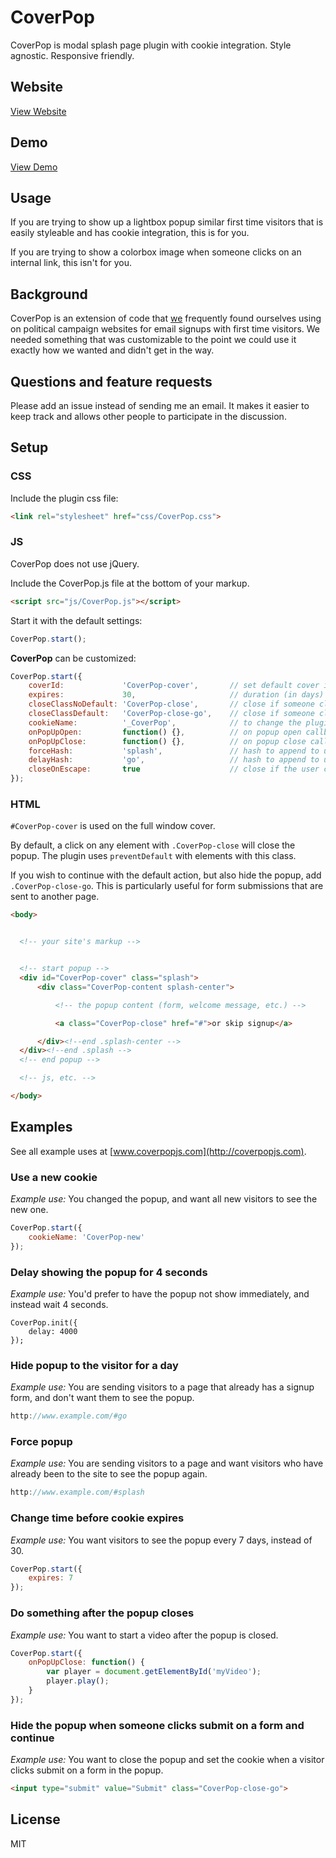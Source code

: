 # CoverPop

CoverPop is modal splash page plugin with cookie integration. Style agnostic. Responsive friendly.

## Website

[View Website](http://coverpopjs.com)

## Demo

[View Demo](http://tylerpearson.github.io/CoverPop/)

## Usage

If you are trying to show up a lightbox popup similar first time visitors that is easily styleable and has cookie integration, this is for you.

If you are trying to show a colorbox image when someone clicks on an internal link, this isn't for you.

## Background

CoverPop is an extension of code that [we](http://newmediacampaigns.com "New Media Campaigns") frequently found ourselves using on political campaign websites for email signups with first time visitors. We needed something that was customizable to the point we could use it exactly how we wanted and didn't get in the way.

## Questions and feature requests

Please add an issue instead of sending me an email. It makes it easier to keep track and allows other people to participate in the discussion.

## Setup

### CSS

Include the plugin css file:

```html
<link rel="stylesheet" href="css/CoverPop.css">
```

### JS

CoverPop does not use jQuery.

Include the CoverPop.js file at the bottom of your markup.

```html
<script src="js/CoverPop.js"></script>
```

Start it with the default settings:

```javascript
CoverPop.start();
```

**CoverPop** can be customized:

```javascript
CoverPop.start({
    coverId:             'CoverPop-cover',       // set default cover id
    expires:             30,                     // duration (in days) before it pops up again
    closeClassNoDefault: 'CoverPop-close',       // close if someone clicks an element with this class and prevent default action
    closeClassDefault:   'CoverPop-close-go',    // close if someone clicks an element with this class and continue default action
    cookieName:          '_CoverPop',            // to change the plugin cookie name
    onPopUpOpen:         function() {},          // on popup open callback function
    onPopUpClose:        function() {},          // on popup close callback function
    forceHash:           'splash',               // hash to append to url to force display of popup (e.g. http://yourdomain.com/#splash)
    delayHash:           'go',                   // hash to append to url to delay popup for 1 day (e.g. http://yourdomain.com/#go)
    closeOnEscape:       true                    // close if the user clicks escape
});
```

### HTML

`#CoverPop-cover` is used on the full window cover.

By default, a click on any element with `.CoverPop-close` will close the popup. The plugin uses `preventDefault` with elements with this class.

If you wish to continue with the default action, but also hide the popup, add `.CoverPop-close-go`. This is particularly useful for form submissions that are sent to another page.

```html
<body>


  <!-- your site's markup -->


  <!-- start popup -->
  <div id="CoverPop-cover" class="splash">
      <div class="CoverPop-content splash-center">

          <!-- the popup content (form, welcome message, etc.) -->

          <a class="CoverPop-close" href="#">or skip signup</a>

      </div><!--end .splash-center -->
  </div><!--end .splash -->
  <!-- end popup -->

  <!-- js, etc. -->

</body>
```

## Examples

See all example uses at [www.coverpopjs.com](http://coverpopjs.com).

### Use a new cookie

*Example use:* You changed the popup, and want all new visitors to see the new one.

```js
CoverPop.start({
    cookieName: 'CoverPop-new'
});
```

### Delay showing the popup for 4 seconds

*Example use:* You'd prefer to have the popup not show immediately, and instead wait 4 seconds.

```
CoverPop.init({
    delay: 4000
});
```

### Hide popup to the visitor for a day

*Example use:* You are sending visitors to a page that already has a signup form, and don't want them to see the popup.

```js
http://www.example.com/#go
```

### Force popup

*Example use:* You are sending visitors to a page and want visitors who have already been to the site to see the popup again.

```js
http://www.example.com/#splash
```

### Change time before cookie expires

*Example use:* You want visitors to see the popup every 7 days, instead of 30.

```js
CoverPop.start({
    expires: 7
});
```

### Do something after the popup closes

*Example use:* You want to start a video after the popup is closed.

```js
CoverPop.start({
    onPopUpClose: function() {
        var player = document.getElementById('myVideo');
        player.play();
    }
});
```

### Hide the popup when someone clicks submit on a form and continue

*Example use:* You want to close the popup and set the cookie when a visitor clicks submit on a form in the popup.

```html
<input type="submit" value="Submit" class="CoverPop-close-go">
```


## License

MIT
